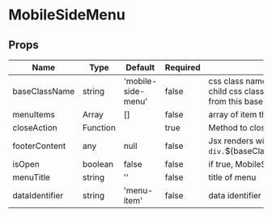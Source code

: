 # MobileSideMenu

## Props
| Name           | Type     | Default            | Required | Description                                                                                               |
| -------------- | -------- | ------------------ | -------- | --------------------------------------------------------------------------------------------------------- |
| baseClassName  | string   | 'mobile-side-menu' | false    | css class name assigned to root div. All child css class names are appended<br>   from this baseClassName |
| menuItems      | Array    | []                 | false    | array of item that contain jsx                                                                            |
| closeAction    | Function |                    | true     | Method to close `MobileSideMenu`                                                                          |
| footerContent  | any      | null               | false    | Jsx renders with `div.`${baseClassName}__content__footer`                                                 |
| isOpen         | boolean  | false              | false    | if true, MobileSideMenu is visible                                                                        |
| menuTitle      | string   | ''                 | false    | title of menu                                                                                             |
| dataIdentifier | string   | 'menu-item'        | false    | data identifier for menu items                                                                            |
